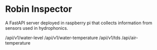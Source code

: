 # Robin Inspector

A FastAPI server deployed in raspberry pi that collects information from sensors used in hydrophonics.


/api/v1/water-level
/api/v1/water-temperature
/api/v1/tds
/api/air-temperature
